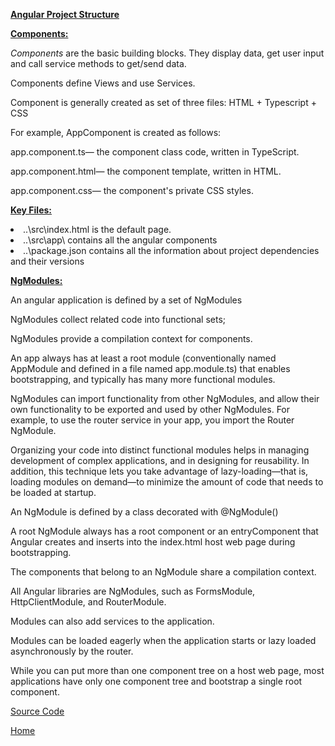 
<p><span style="text-decoration: underline;"><strong>Angular Project Structure</strong></span></p>
<p><span style="text-decoration: underline;"><strong>Components:</strong></span></p>
<p><em>Components</em>&nbsp;are the basic building blocks. They display data, get user input and call service methods to get/send data.</p>
<p>Components define Views and use Services.</p>
<p>Component is generally created as set of three files: HTML + Typescript + CSS</p>
<p>For example, AppComponent is created as follows:</p>
<p>app.component.ts&mdash; the component class code, written in TypeScript.</p>
<p>app.component.html&mdash; the component template, written in HTML.</p>
<p>app.component.css&mdash; the component's private CSS styles.</p>

<p><span style="text-decoration: underline;"><strong>Key Files:</strong></span></p>
<li>..\src\index.html is the default page.&nbsp;</li>
<li>..\src\app\ contains all the angular components&nbsp;</li>
<li>..\package.json contains all the information about project dependencies and their versions</li>

<p><span style="text-decoration: underline;"><strong>NgModules:</strong></span></p>
<p>An angular application is defined by a set of NgModules</p>
<p>NgModules collect related code into functional sets;</p>
<p>NgModules provide a compilation context for components.</p>
<p>An app always has at least a root module (conventionally named AppModule and defined in a file named app.module.ts) that enables bootstrapping, and typically has many more functional modules. </p>
<p>NgModules can import functionality from other NgModules, and allow their own functionality to be exported and used by other NgModules. For example, to use the router service in your app, you import the Router NgModule.</p>
<p>Organizing your code into distinct functional modules helps in managing development of complex applications, and in designing for reusability. In addition, this technique lets you take advantage of lazy-loading—that is, loading modules on demand—to minimize the amount of code that needs to be loaded at startup.</p>
<p>An NgModule is defined by a class decorated with @NgModule()</p>
<p>A root NgModule always has a root component or an entryComponent that Angular creates and inserts into the index.html host web page during bootstrapping.</p>
<p>The components that belong to an NgModule share a compilation context.</p>
<p>All Angular libraries are NgModules, such as FormsModule, HttpClientModule, and RouterModule.</p>
<p>Modules can also add services to the application.</p>
<p>Modules can be loaded eagerly when the application starts or lazy loaded asynchronously by the router.</p>


While you can put more than one component tree on a host web page, most applications have only one component tree and bootstrap a single root component.

<a href="https://github.com/ibabuashok/FrontEnd/tree/master/src/angular/tutorial/angular-getting-started/my-app/src/app" target="_blank">Source Code</a>

<a href="../../">Home</a>
